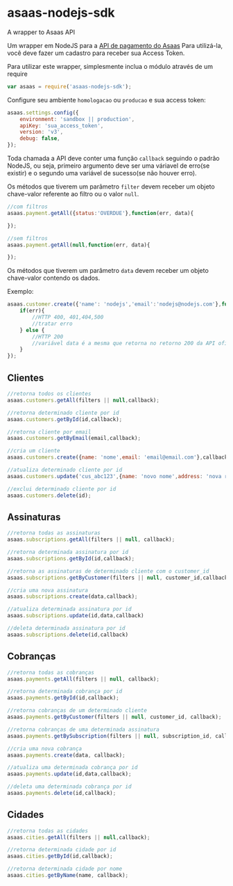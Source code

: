 # asaas-nodejs-sdk
A wrapper to Asaas API

Um wrapper em NodeJS para a [API de pagamento do Asaas](https://www.asaas.com/documentacao/faq-asaas/)
Para utilizá-la, você deve fazer um cadastro para receber sua Access Token.

Para utilizar este wrapper, simplesmente inclua o módulo através de um require

```javascript
var asaas = require('asaas-nodejs-sdk');
```

Configure seu ambiente `homologacao` ou `producao` e sua access token:

```javascript
asaas.settings.config({
	environment: 'sandbox || production',
	apiKey: 'sua_access_token',
	version: 'v3',
	debug: false,
});
``` 

Toda chamada a API deve conter uma função `callback` seguindo o padrão NodeJS, ou seja, primeiro argumento deve ser uma váriavel de erro(se existir) e o segundo uma variável de sucesso(se não houver erro).

Os métodos que tiverem um parâmetro `filter` devem receber um objeto chave-valor referente ao filtro ou o valor `null`.

```javascript
//com filtros
asaas.payment.getAll({status:'OVERDUE'},function(err, data){

});

//sem filtros
asaas.payment.getAll(null,function(err, data){

});
```


Os métodos que tiverem um parâmetro `data` devem receber um objeto chave-valor contendo os dados.

Exemplo:

```javascript
asaas.customer.create({'name': 'nodejs','email':'nodejs@nodejs.com'},function(err, data){
	if(err){
		//HTTP 400, 401,404,500
		//tratar erro
	} else {
		//HTTP 200
		//variável data é a mesma que retorna no retorno 200 da API oficial
	}
});
```

## Clientes

```javascript
//retorna todos os clientes
asaas.customers.getAll(filters || null,callback);

//retorna determinado cliente por id
asaas.customers.getById(id,callback);

//retorna cliente por email
asaas.customers.getByEmail(email,callback);

//cria um cliente
asaas.customers.create({name: 'nome',email: 'email@email.com'},callback);

//atualiza determinado cliente por id
asaas.customers.update('cus_abc123',{name: 'novo nome',address: 'nova rua'},callback);

//exclui determinado cliente por id
asaas.customers.delete(id);
```

## Assinaturas

```javascript
//retorna todas as assinaturas
asaas.subscriptions.getAll(filters || null, callback);

//retorna determinada assinatura por id
asaas.subscriptions.getById(id,callback);

//retorna as assinaturas de determinado cliente com o customer_id
asaas.subscriptions.getByCustomer(filters || null, customer_id,callback);

//cria uma nova assinatura
asaas.subscriptions.create(data,callback);

//atualiza determinada assinatura por id
asaas.subscriptions.update(id,data,callback)

//deleta determinada assinatura por id
asaas.subscriptions.delete(id,callback)

```

## Cobranças

```javascript
//retorna todas as cobranças
asaas.payments.getAll(filters || null, callback);

//retorna determinada cobrança por id
asaas.payments.getById(id,callback);

//retorna cobranças de um determinado cliente
asaas.payments.getByCustomer(filters || null, customer_id, callback);

//retorna cobranças de uma determinada assinatura
asaas.payments.getBySubscription(filters || null, subscription_id, callback);

//cria uma nova cobrança
asaas.payments.create(data, callback);

//atualiza uma determinada cobrança por id
asaas.payments.update(id,data,callback);

//deleta uma determinada cobrança por id
asaas.payments.delete(id,callback);

```

## Cidades

```javascript
//retorna todas as cidades
asaas.cities.getAll(filters || null,callback);

//retorna determinada cidade por id
asaas.cities.getById(id,callback);

//retorna determinada cidade por nome
asaas.cities.getByName(name, callback);

```